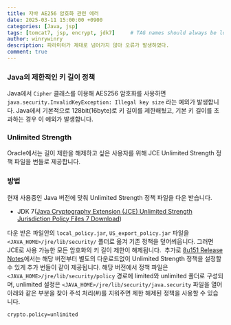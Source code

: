 ```yaml
---
title: 자바 AE256 암호화 관련 에러
date: 2025-03-11 15:00:00 +0900
categories: [Java, jsp]
tags: [tomcat7, jsp, encrypt, jdk7]     # TAG names should always be lowercase
author: winrywinry
description: 파라미터가 제대로 넘어가지 않아 오류가 발생하였다.
comment: true
---
```

### Java의 제한적인 키 길이 정책
Java에서 `Cipher` 클래스를 이용해 AES256 암호화를 사용하면 `java.security.InvalidKeyException: Illegal key size` 라는 예외가 발생합니다.
Java에서 기본적으로 128bit(16byte)로 키 길이를 제한해뒀고, 기본 키 길이를 초과하는 경우 이 예외가 발생합니다.

### Unlimited Strength
Oracle에서는 길이 제한을 해제하고 싶은 사용자를 위해 JCE Unlimited Strength 정책 파일을 번들로 제공합니다.

### 방법
현재 사용중인 Java 버전에 맞춰 Unlimited Strength 정책 파일을 다운 받습니다.
* JDK 7([Java Cryptography Extension \(JCE\) Unlimited Strength Jurisdiction Policy Files 7 Download](https://www.oracle.com/java/technologies/javase-jce7-downloads.html))
  
다운 받은 파일안의 `local_policy.jar`, `US_export_policy.jar` 파일을 `<JAVA_HOME>/jre/lib/security/` 폴더로 옮겨 기존 정책을 덮어씌웁니다. 
그러면 JCE로 사용 가능한 모든 암호화의 키 길이 제한이 해제됩니다.  추가로 [8u151 Release Notes](https://www.oracle.com/java/technologies/javase/8u151-relnotes.html)에서는 해당 버전부터 별도의 다운로드없이 Unlimited Strength 정책을 설정할 수 있게 추가 번들이 같이 제공됩니다. 해당 버전에서 정책 파일은 `<JAVA_HOME>/jre/lib/security/policy` 경로에 limited와 unlimited 폴더로 구성되며, unlimited 설정은 `<JAVA_HOME>/jre/lib/security/java.security` 파일을 열어 아래와 같은 부분을 찾아 주석 처리(#)를 지워주면 제한 해제된 정책을 사용할 수 있습니다.
```text
crypto.policy=unlimited
```
